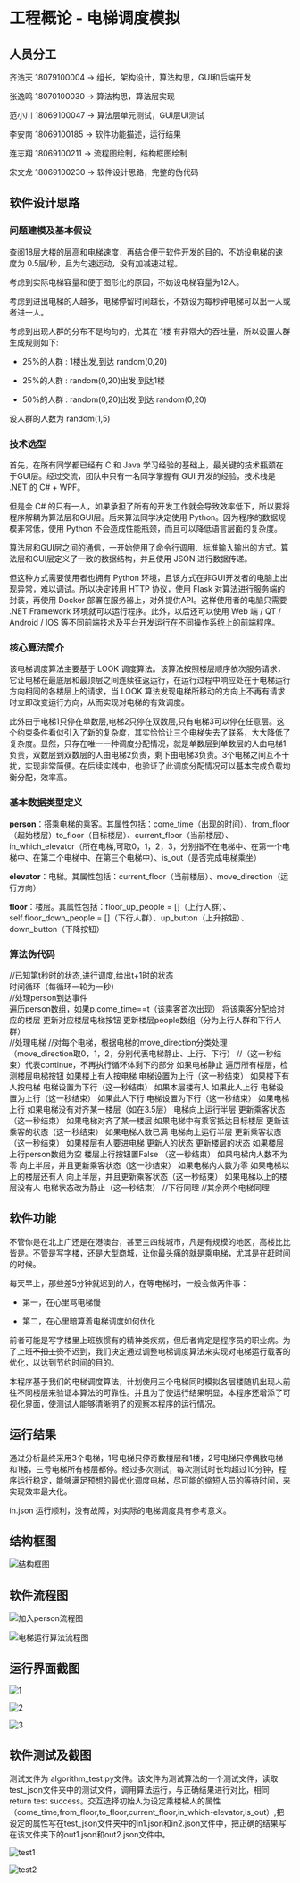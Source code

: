# 工程概论 - 电梯调度模拟

## 人员分工

齐浩天 18079100004 -> 组长，架构设计，算法构思，GUI和后端开发

张逸鸣 18070100030 -> 算法构思，算法层实现

范小川 18069100047 -> 算法层单元测试，GUI层UI测试

李安南 18069100185 -> 软件功能描述，运行结果

连志翔 18069100211 -> 流程图绘制，结构框图绘制

宋文龙 18069100230 -> 软件设计思路，完整的伪代码

## 软件设计思路

### 问题建模及基本假设

查阅18层大楼的层高和电梯速度，再结合便于软件开发的目的，不妨设电梯的速度为 0.5层/秒，且为匀速运动，没有加减速过程。

考虑到实际电梯容量和便于图形化的原因，不妨设电梯容量为12人。

考虑到进出电梯的人越多，电梯停留时间越长，不妨设为每秒钟电梯可以出一人或者进一人。

考虑到出现人群的分布不是均匀的，尤其在 1楼 有非常大的吞吐量，所以设置人群生成规则如下:

- 25%的人群 : 1楼出发,到达 random(0,20)

- 25%的人群 : random(0,20)出发,到达1楼

- 50%的人群 : random(0,20)出发 到达 random(0,20)

设人群的人数为 random(1,5)

### 技术选型

首先，在所有同学都已经有 C 和 Java 学习经验的基础上，最关键的技术瓶颈在于GUI层。经过交流，团队中只有一名同学掌握有 GUI 开发的经验，技术栈是 .NET 的 C# + WPF。

但是会 C# 的只有一人，如果承担了所有的开发工作就会导致效率低下，所以要将程序解耦为算法层和GUI层。后来算法同学决定使用 Python。因为程序的数据规模非常低，使用 Python 不会造成性能瓶颈，而且可以降低语言层面的复杂度。

算法层和GUI层之间的通信，一开始使用了命令行调用、标准输入输出的方式。算法层和GUI层定义了一致的数据结构，并且使用 JSON 进行数据传递。

但这种方式需要使用者也拥有 Python 环境，且该方式在非GUI开发者的电脑上出现异常，难以调试。所以决定转用 HTTP 协议，使用 Flask 对算法进行服务端的封装，再使用 Docker 部署在服务器上，对外提供API。这样使用者的电脑只需要 .NET Framework 环境就可以运行程序。此外，以后还可以使用 Web 端 / QT / Android / IOS 等不同前端技术及平台开发运行在不同操作系统上的前端程序。

### 核心算法简介

该电梯调度算法主要基于 LOOK 调度算法。该算法按照楼层顺序依次服务请求，它让电梯在最底层和最顶层之间连续往返运行，在运行过程中响应处在于电梯运行方向相同的各楼层上的请求，当 LOOK 算法发现电梯所移动的方向上不再有请求时立即改变运行方向，从而实现对电梯的有效调度。

此外由于电梯1只停在单数层,电梯2只停在双数层,只有电梯3可以停在任意层。这个约束条件看似引入了新的复杂度，其实恰恰让三个电梯失去了联系，大大降低了复杂度。显然，只存在唯一一种调度分配情况，就是单数层到单数层的人由电梯1负责，双数层到双数层的人由电梯2负责，剩下由电梯3负责。3个电梯之间互不干扰，实现非常简便。在后续实践中，也验证了此调度分配情况可以基本完成负载均衡分配，效率高。

### 基本数据类型定义

**person**：搭乘电梯的乘客。其属性包括：come_time（出现的时间）、from_floor（起始楼层）to_floor（目标楼层）、current_floor（当前楼层）、in_which_elevator（所在电梯,可取0，1，2，3，分别指不在电梯中、在第一个电梯中、在第二个电梯中、在第三个电梯中）、is_out（是否完成电梯乘坐）

**elevator**：电梯。其属性包括：current_floor（当前楼层）、move_direction（运行方向）

**floor**：楼层。其属性包括：floor_up_people = []（上行人群）、self.floor_down_people = []（下行人群）、up_button（上升按钮）、down_button（下降按钮）

### 算法伪代码

//已知第t秒时的状态,进行调度,给出t+1时的状态  
时间循环（每循环一轮为一秒）  
     //处理person到达事件  
     遍历person数组，如果p.come_time==t（该乘客首次出现）
        将该乘客分配给对应的楼层
        更新对应楼层电梯按钮
        更新楼层people数组（分为上行人群和下行人群）  
     //处理电梯
    //对每个电梯，根据电梯的move_direction分类处理（move_direction取0，1，2，分别代表电梯静止、上行、下行）
    //（这一秒结束）代表continue，不再执行循环体剩下的部分
    如果电梯静止
        遍历所有楼层，检测楼层电梯按钮
            如果楼上有人按电梯
            电梯设置为上行（这一秒结束）
        如果楼下有人按电梯
            电梯设置为下行（这一秒结束）
        如果本层楼有人
          如果此人上行
              电梯设置为上行（这一秒结束）
          如果此人下行
              电梯设置为下行（这一秒结束）
    如果电梯上行
       如果电梯没有对齐某一楼层（如在3.5层）
           电梯向上运行半层
           更新乘客状态（这一秒结束）
       如果电梯对齐了某一楼层
           如果电梯中有乘客抵达目标楼层
               更新该乘客的状态（这一秒结束）
           如果电梯人数已满
               电梯向上运行半层
               更新乘客状态（这一秒结束）
           如果楼层有人要进电梯
               更新人的状态
               更新楼层的状态
               如果楼层上行person数组为空
                   楼层上行按钮置False
                   （这一秒结束）
           如果电梯内人数不为零
               向上半层，并且更新乘客状态（这一秒结束）
           如果电梯内人数为零
               如果电梯以上的楼层还有人
                   向上半层，并且更新乘客状态（这一秒结束）
               如果电梯以上的楼层没有人
                   电梯状态改为静止（这一秒结束）
//下行同理
//其余两个电梯同理

## 软件功能

不管你是在北上广还是在港澳台，甚至三四线城市，凡是有规模的地区，高楼比比皆是。不管是写字楼，还是大型商城，让你最头痛的就是乘电梯，尤其是在赶时间的时候。

每天早上，那些差5分钟就迟到的人，在等电梯时，一般会做两件事：

- 第一，在心里骂电梯慢

- 第二，在心里暗算着电梯调度如何优化

前者可能是写字楼里上班族惯有的精神类疾病，但后者肯定是程序员的职业病。为了上班~~不扣工资~~不迟到，我们决定通过调整电梯调度算法来实现对电梯运行载客的优化，以达到节约时间的目的。

本程序基于我们的电梯调度算法，计划使用三个电梯同时模拟各层楼随机出现人前往不同楼层来验证本算法的可靠性。并且为了使运行结果明显，本程序还增添了可视化界面，使测试人能够清晰明了的观察本程序的运行情况。

## 运行结果

通过分析最终采用3个电梯，1号电梯只停奇数楼层和1楼，2号电梯只停偶数电梯和1楼，三号电梯所有楼层都停。经过多次测试，每次测试时长均超过10分钟，程序运行稳定，能够满足预想的最优化调度电梯，尽可能的缩短人员的等待时间，来实现效率最大化。

in.json 运行顺利，没有故障，对实际的电梯调度具有参考意义。

## 结构框图

![结构框图](images/结构框图.png)

## 软件流程图

![加入person流程图](images/加入person流程图.png)

![电梯运行算法流程图](images/电梯运行算法流程图.png)

## 运行界面截图

 ![1](images\test3.png)

![2](images\test4.png)

![3](images\test5.png)

## 软件测试及截图

测试文件为 algorithm_test.py文件。该文件为测试算法的一个测试文件，读取test_json文件夹中的测试文件，调用算法运行，与正确结果进行对比，相同return test success。交互选择初始人为设定乘楼梯人的属性（come_time,from_floor,to_floor,current_floor,in_which-elevator,is_out）,把设定的属性写在test_json文件夹中的in1.json和in2.json文件中，把正确的结果写在该文件夹下的out1.json和out2.json文件中。

![test1](images\test1.png)

![test2](images\test2.png)

